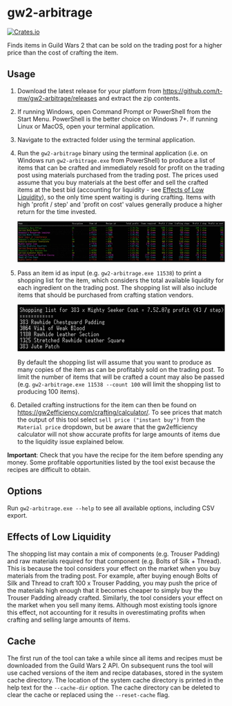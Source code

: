 # gw2-arbitrage

[![Crates.io][crates_img]][crates_link]

[crates_img]: https://img.shields.io/crates/v/gw2-arbitrage.svg
[crates_link]: https://crates.io/crates/gw2-arbitrage

Finds items in Guild Wars 2 that can be sold on the trading post for a higher price than the cost of crafting the item.

## Usage

1. Download the latest release for your platform from https://github.com/t-mw/gw2-arbitrage/releases and extract the zip contents.
1. If running Windows, open Command Prompt or PowerShell from the Start Menu. PowerShell is the better choice on Windows 7+. If running Linux or MacOS, open your terminal application.
1. Navigate to the extracted folder using the terminal application.
1. Run the `gw2-arbitrage` binary using the terminal application (i.e. on Windows run `gw2-arbitrage.exe` from PowerShell) to produce a list of items that can be crafted and immediately resold
for profit on the trading post using materials purchased from the trading post.
The prices used assume that you buy materials at the best offer and sell the crafted items at the best bid (accounting for liquidity - see [Effects of Low Liquidity](#effects-of-low-liquidity)), so the only time
spent waiting is during crafting.
Items with high 'profit / step' and 'profit on cost' values generally produce a higher return for the time invested.

    ![List of items](screen1.png)

1. Pass an item id as input (e.g. `gw2-arbitrage.exe 11538`) to print a shopping list for the item, which considers the total available liquidity for each ingredient on the trading post.
The shopping list will also include items that should be purchased from crafting station vendors.

    ![List of materials](screen2.png)

    By default the shopping list will assume that you want to produce as many copies of the item as can be profitably sold on the trading post.
    To limit the number of items that will be crafted a count may also be passed (e.g. `gw2-arbitrage.exe 11538 --count 100` will limit the shopping list to producing 100 items).

1. Detailed crafting instructions for the item can then be found on https://gw2efficiency.com/crafting/calculator/.
   To see prices that match the output of this tool select `sell price ("instant buy")` from the `Material price` dropdown, but be aware that the gw2efficiency calculator will not show accurate profits for large amounts of items due to the liquidity issue explained below.

**Important**: Check that you have the recipe for the item before spending any money. Some profitable opportunities listed by the tool exist because the recipes are difficult to obtain.

## Options

Run `gw2-arbitrage.exe --help` to see all available options, including CSV export.

## Effects of Low Liquidity

The shopping list may contain a mix of components (e.g. Trouser Padding) and raw materials required for that component (e.g. Bolts of Silk + Thread).
This is because the tool considers your effect on the market when you buy materials from the trading post.
For example, after buying enough Bolts of Silk and Thread to craft 100 x Trouser Padding, you may push the price of the materials high enough that it becomes cheaper to simply buy the Trouser Padding already crafted.
Similarly, the tool considers your effect on the market when you sell many items.
Although most existing tools ignore this effect, not accounting for it results in overestimating profits when crafting and selling large amounts of items.

## Cache

The first run of the tool can take a while since all items and recipes must be downloaded from the Guild Wars 2 API.
On subsequent runs the tool will use cached versions of the item and recipe databases, stored in the system cache directory. The location of the system cache directory is printed in the help text for the `--cache-dir` option.
The cache directory can be deleted to clear the cache or replaced using the `--reset-cache` flag.

